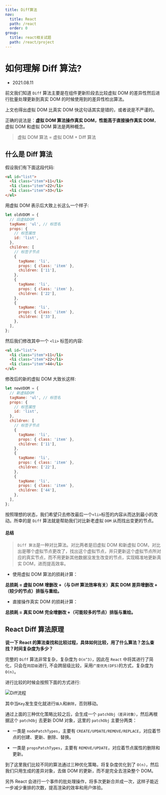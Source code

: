 ```yaml
---
title: Diff算法
nav:
  title: React
  path: /react
  order: 0
group:
  title: react相关试题
  path: /react/project
---
```


# 如何理解 Diff 算法?

- 2021.08.11

前文我们知道 `Diff` 算法主要是在组件更新阶段去比较虚拟 DOM 的差异性然后进行批量处理更新到真实 DOM 的时候使用到的差异性检出算法。

上文也得出虚拟 DOM 比真实 DOM 快这句话其实是错的，或者说是不严谨的。

正确的说法是：**虚拟 DOM 算法操作真实 DOM，性能高于直接操作真实 DOM**，虚拟 DOM 和虚拟 DOM 算法是两种概念。

> 虚拟 DOM 算法 = 虚拟 DOM + Diff 算法

## 什么是 Diff 算法

假设我们有下面这段代码:

```html
<ul id="list">
  <li class="item">11</li>
  <li class="item">22</li>
  <li class="item">33</li>
</ul>
```

用虚拟 DOM 表示后大致上长这么一个样子:

```js
let oldVDOM = {
  // 旧虚拟DOM
  tagName: 'ul', // 标签名
  props: {
    // 标签属性
    id: 'list',
  },
  children: [
    // 标签子节点
    {
      tagName: 'li',
      props: { class: 'item' },
      children: ['11'],
    },
    {
      tagName: 'li',
      props: { class: 'item' },
      children: ['22'],
    },
    {
      tagName: 'li',
      props: { class: 'item' },
      children: ['33'],
    },
  ],
};
```

然后我们修改其中一个 `<li>` 标签的内容:

```html
<ul id="list">
  <li class="item">11</li>
  <li class="item">22</li>
  <li class="item">44</li>
</ul>
```

修改后的新的虚拟 DOM 大致长这样:

```js
let newVDOM = {
  // 新虚拟DOM
  tagName: 'ul', // 标签名
  props: {
    // 标签属性
    id: 'list',
  },
  children: [
    // 标签子节点
    {
      tagName: 'li',
      props: { class: 'item' },
      children: ['11'],
    },
    {
      tagName: 'li',
      props: { class: 'item' },
      children: ['22'],
    },
    {
      tagName: 'li',
      props: { class: 'item' },
      children: ['44'],
    },
  ],
};
```

按照理想的状态，我们希望只去修改最后一个`<li>`标签的内容从而达到最小的改动。所幸的是 `Diff` 算法就是帮助我们对比新老虚拟 `DOM` 从而找出变更的节点。

#### 总结

> `Diff 算法`是一种对比算法。对比两者是旧虚拟 DOM 和新虚拟 DOM，对比出是哪个虚拟节点更改了，找出这个虚拟节点，并只更新这个虚拟节点所对应的真实节点，而不用更新其他数据没发生改变的节点，实现精准地更新真实 DOM，进而提高效率。

- 使用虚拟 DOM 算法的损耗计算：

**总损耗 = 虚拟 DOM 增删改 +（与 Diff 算法效率有关）真实 DOM 差异增删改 +（较少的节点）排版与重绘。**

- 直接操作真实 DOM 的损耗计算：

**总损耗 = 真实 DOM 完全增删改 +（可能较多的节点）排版与重绘。**

## React Diff 算法原理

**说一下 React 的算法查找和比较过程，具体如何比较，用了什么算法？怎么查找？时间复杂度为多少？**

完整的 `Diff` 算法非常复杂，复杂度为 `O(n^3)`，因此在 `React` 中将其进行了简化，只会在`同层级`进行, 不会跨层级比较，采用`广度优先(DFS)`的方式，复杂度为 `O(n)`。

进行比较的时候会按照下面的方式进行:

![Diff流程](https://img-blog.csdnimg.cn/20200303165633276.png?x-oss-process=image/watermark,type_ZmFuZ3poZW5naGVpdGk,shadow_10,text_aHR0cHM6Ly9ibG9nLmNzZG4ubmV0L3hqbDI3MTMxNA==,size_16,color_FFFFFF,t_70)

其中当`Key`发生变化就进行`插入`和`删除`，否则移动。

通过上面的三种优化策略比较之后，会生成一个 `patchObj（差异对象）`，然后再根据这个 `patchObj` 去更新 DOM 对象，这里的 `patchObj` 主要分两类：

- 一类是 `nodePatchTypes`，主要有 `CREATE/UPDATE/REMOVE/REPLACE`，对应着节点的创建、更新、删除、替换。

- 一类是 `propsPatchTypes`，主要有 `REMOVE/UPDATE`，对应着节点属性的删除和更新。

到了这里我们比较不同的算法通过三种优化策略，将复杂度优化到了 `O(n)`，然后我们只用生成的差异对象，去做 DOM 的更新，而不是完全去渲染整个 DOM。

另外 React 会进行一个事件的批处理操作，将多次更新合并成一次，这样子能近一步减少重排的次数，提高渲染的效率和用户体验。
